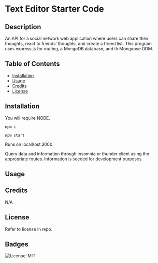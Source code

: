 # Text Editor Starter Code

## Description

An API for a social network web application where users can share their thoughts, react to friends' thoughts, and create a friend list. This program uses express.js for routing, a MongoDB database, and th Mongoose ODM. 

## Table of Contents 

- [Installation](#installation)
- [Usage](#usage)
- [Credits](#credits)
- [License](#license)

## Installation

You will require NODE. 

```
npm i

npm start
```

Runs on localhost:3000.

Query data and information through insomnia or thunder client using the appropriate routes. Information is seeded for development purposes.  

## Usage


## Credits

N/A

## License

Refer to license in repo. 

## Badges

![License: MIT](https://img.shields.io/badge/License-MIT-yellow.svg)
